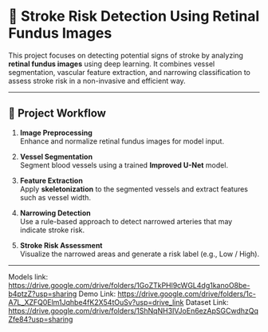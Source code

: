 # 🧠 Stroke Risk Detection Using Retinal Fundus Images

This project focuses on detecting potential signs of stroke by analyzing **retinal fundus images** using deep learning. It combines vessel segmentation, vascular feature extraction, and narrowing classification to assess stroke risk in a non-invasive and efficient way.

---

## 📌 Project Workflow

1. **Image Preprocessing**  
   Enhance and normalize retinal fundus images for model input.

2. **Vessel Segmentation**  
   Segment blood vessels using a trained **Improved U-Net** model.

3. **Feature Extraction**  
   Apply **skeletonization** to the segmented vessels and extract features such as vessel width.

4. **Narrowing Detection**  
   Use a rule-based approach to detect narrowed arteries that may indicate stroke risk.

5. **Stroke Risk Assessment**  
   Visualize the narrowed areas and generate a risk label (e.g., Low / High).

---

Models link: https://drive.google.com/drive/folders/1GoZTkPHl9cWGL4dg1kanoO8be-b4ptzZ?usp=sharing
Demo Link: https://drive.google.com/drive/folders/1c-A7L_XZFQ0Elm1Jqhbe4fK2X54tOuSv?usp=drive_link
Dataset Link: https://drive.google.com/drive/folders/1ShNqNH3IVJoEn6ezApSGCwdhzQqZfe84?usp=sharing
